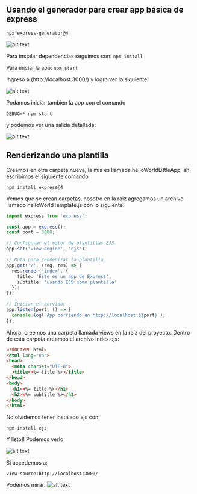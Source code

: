 ## Usando el generador para crear app básica de express

```npx express-generator@4```

![alt text](image.png)


Para instalar dependencias seguimos con: 
```npm install```

Para iniciar la app:
```npm start```

Ingreso a (http://localhost:3000/) y logro ver lo siguiente:

![alt text](image-1.png)

Podamos iniciar tambien la app con el comando 

```DEBUG=* npm start```

y podemos ver una salida detallada:

![alt text](image-2.png)

## Renderizando una plantilla

Creamos en otra carpeta nueva, la mia es llamada helloWorldLittleApp, ahi escribimos el siguiente comando

```npm install express@4```

Vemos que se crean carpetas, nosotro en la raiz agregamos un archivo llamado helloWorldTemplate.js con lo siguiente:
```typescript
import express from 'express';

const app = express();
const port = 3000;

// Configurar el motor de plantillas EJS
app.set('view engine', 'ejs');

// Ruta para renderizar la plantilla
app.get('/', (req, res) => {
  res.render('index', {
    title: 'Este es un app de Express',
    subtitle: 'usando EJS como plantilla'
  });
});

// Iniciar el servidor
app.listen(port, () => {
  console.log(`App corriendo en http://localhost:${port}`);
});
```

Ahora, creemos una carpeta llamada views en la raíz del proyecto. Dentro de esta carpeta creamos el archivo index.ejs:
```html
<!DOCTYPE html>
<html lang="en">
<head>
  <meta charset="UTF-8">
  <title><%= title %></title>
</head>
<body>
  <h1><%= title %></h1>
  <h2><%= subtitle %></h2>
</body>
</html>
```
No olvidemos tener instalado ejs con:

```npm install ejs```


Y listo!! Podemos verlo:

![alt text](image-3.png)

Si accedemos a:

```view-source:http://localhost:3000/```

Podemos mirar:
![alt text](image-4.png)